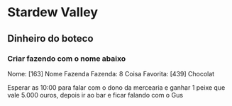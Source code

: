# Stardew Valley

## Dinheiro do boteco

### Criar fazendo com o nome abaixo

Nome: [163] Nome Fazenda
Fazenda: 8
Coisa Favorita: [439] Chocolat

Esperar as 10:00 para falar com o dono da mercearia e ganhar 1 peixe que vale 5.000 ouros, depois ir ao bar e ficar falando com o Gus
